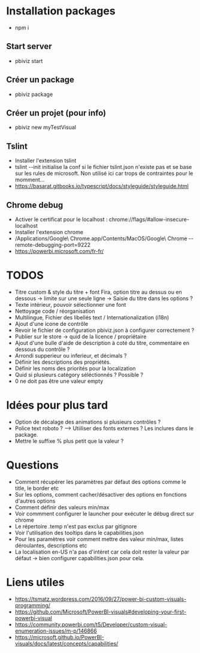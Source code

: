 # Installation packages
- npm i

## Start server
- pbiviz start

## Créer un package
- pbiviz package

## Créer un projet (pour info)
- pbiviz new myTestVisual

## Tslint
- Installer l'extension tslint
- tslint --init initialise la conf si le fichier tslint.json n'existe pas et se base sur les rules de microsoft. Non utilisé ici car trops de contraintes pour le momment...
- https://basarat.gitbooks.io/typescript/docs/styleguide/styleguide.html

## Chrome debug
- Activer le certificat pour le localhost : chrome://flags/#allow-insecure-localhost
- Installer l'extension chrome
- /Applications/Google\ Chrome.app/Contents/MacOS/Google\ Chrome --remote-debugging-port=9222
- https://powerbi.microsoft.com/fr-fr/

# TODOS
- Titre custom & style du titre + font Fira, option titre au dessus ou en dessous -> limite sur une seule ligne -> Saisie du titre dans les options ?
- Texte intérieur, pouvoir sélectionner une font
- Nettoyage code / réorganisation
- Multilingue, Fichier des libellés text / Internationalization (i18n)
- Ajout d'une icone de contrôle
- Revoir le fichier de configuration pbiviz.json à configurer correctement ?
- Publier sur le store -> quid de la licence / propriétaire
- Ajout d'une bulle d'aide de description à coté du titre, commentaire en dessous du contrôle ?
- Arrondi supperieur ou inferieur, et décimals ?
- Définir les descriptions des propriétés.
- Définir les noms des priorités pour la localization
- Quid si plusieurs catégory séléctionnés ? Possible ?
- 0 ne doit pas être une valeur empty

# Idées pour plus tard
- Option de décalage des animations si plusieurs contrôles ?
- Police text roboto  ? --> Utiiliser des fonts externes ? Les inclures dans le package.
- Mettre le suffixe % plus petit que la valeur ?

# Questions

- Comment récupérer les paramètres par défaut des options comme le title, le border etc
- Sur les options, comment cacher/désactiver des options en fonctions d'autres options
- Comment définir des valeurs min/max
- Voir commment configurer le launcher pour exécuter le débug direct sur chrome
- Le répertoire .temp n'est pas exclus par gitignore
- Voir l'utilisation des tooltips dans le capabilities.json
- Pour les paramètres voir comment mettre des valeur min/max, listes déroulantes, descriptions etc
- La localisation en-US n'a pas d'intéret car cela doit rester la valeur par défaut -> bien configurer capabilities.json pour cela.

# Liens utiles
- https://tsmatz.wordpress.com/2016/09/27/power-bi-custom-visuals-programming/
- https://github.com/Microsoft/PowerBI-visuals#developing-your-first-powerbi-visual
- https://community.powerbi.com/t5/Developer/custom-visual-enumeration-issues/m-p/146866
- https://microsoft.github.io/PowerBI-visuals/docs/latest/concepts/capabilities/